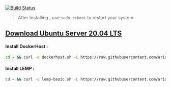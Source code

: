 [![Build Status](https://files.ariadata.co/file/ariadata_logo.png)](https://ariadata.co)

> After Installing , use `sudo reboot` to restart your system

[Download Ubuntu Server 20.04 LTS ](https://releases.ubuntu.com/20.04/ubuntu-20.04.3-live-server-amd64.iso)
---
#### Install DockerHost :
```sh
cd ~ && curl -o dockerhost.sh -L https://raw.githubusercontent.com/ariadata/ubuntu-sh/master/dockerhost.sh && bash dockerhost.sh
```
#### Install LEMP :
```sh
cd ~ && curl -o lemp-basic.sh -L https://raw.githubusercontent.com/ariadata/ubuntu-sh/master/lemp-basic.sh && bash lemp-basic.sh
```